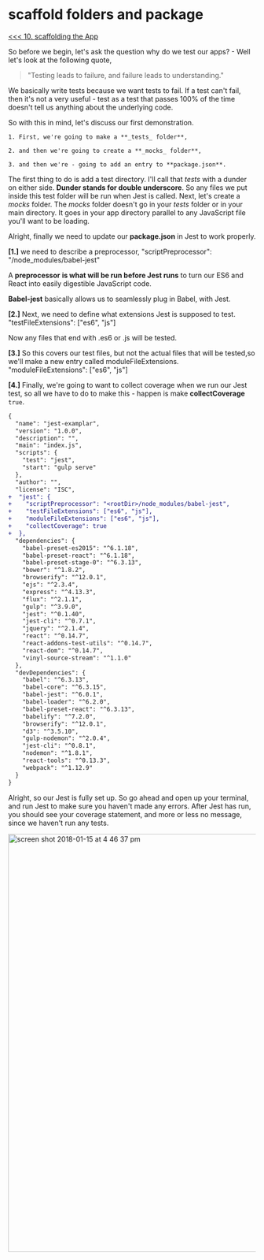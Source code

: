 # scaffold folders and package

[<<< 10. scaffolding the App](https://github.com/xgirma/mastering-react-testing-with-jest/tree/master/chapters/10)

So before we begin, let's ask the question why do we test our apps? - Well let's look at the following quote, 

> "Testing leads to failure, and failure leads to understanding." 

We basically write tests because we want tests to fail. If a test can't fail, then it's not a very useful - test as a test that passes 100% of the time doesn't tell us anything about the underlying code. 

So with this in mind, let's discuss our first demonstration. 

    1. First, we're going to make a **_tests_ folder**, 
    
    2. and then we're going to create a **_mocks_ folder**, 
    
    3. and then we're - going to add an entry to **package.json**.

The first thing to do is add a test directory. I'll call that _tests_ with a dunder on either side. **Dunder stands for double underscore**. So any files we put inside this test folder will be run when Jest is called. Next, let's create a _mocks_ folder. The _mocks_ folder doesn't go in your _tests_ folder or in your main directory. It goes in your app directory parallel to any JavaScript file you'll want to be loading. 

Alright, finally we need to update our **package.json** in Jest to work properly. 

**[1.]** we need to describe a preprocessor, "scriptPreprocessor": "<rootDir>/node_modules/babel-jest"
     
A **preprocessor** **is what will be run before Jest runs** to turn our ES6 and React into easily digestible JavaScript code.

**Babel-jest** basically allows us to seamlessly plug in Babel, with Jest.

**[2.]** Next, we need to define what extensions Jest is supposed to test. "testFileExtensions": ["es6", "js"]
    
Now any files that end with .es6 or .js will be tested. 

**[3.]** So this covers our test files, but not the actual files that will be tested,so we'll make a new entry called moduleFileExtensions. "moduleFileExtensions": ["es6", "js"]
    
**[4.]** Finally, we're going to want to collect coverage when we run our Jest test, so all we have to do to make this - happen is make **collectCoverage** `true`. 
    
```diff
{
  "name": "jest-examplar",
  "version": "1.0.0",
  "description": "",
  "main": "index.js",
  "scripts": {
    "test": "jest",
    "start": "gulp serve"
  },
  "author": "",
  "license": "ISC",
+  "jest": {
+    "scriptPreprocessor": "<rootDir>/node_modules/babel-jest",
+    "testFileExtensions": ["es6", "js"],
+    "moduleFileExtensions": ["es6", "js"],
+    "collectCoverage": true
+  },
  "dependencies": {
    "babel-preset-es2015": "^6.1.18",
    "babel-preset-react": "^6.1.18",
    "babel-preset-stage-0": "^6.3.13",
    "bower": "^1.8.2",
    "browserify": "^12.0.1",
    "ejs": "^2.3.4",
    "express": "^4.13.3",
    "flux": "^2.1.1",
    "gulp": "^3.9.0",
    "jest": "^0.1.40",
    "jest-cli": "^0.7.1",
    "jquery": "^2.1.4",
    "react": "^0.14.7",
    "react-addons-test-utils": "^0.14.7",
    "react-dom": "^0.14.7",
    "vinyl-source-stream": "^1.1.0"
  },
  "devDependencies": {
    "babel": "^6.3.13",
    "babel-core": "^6.3.15",
    "babel-jest": "^6.0.1",
    "babel-loader": "^6.2.0",
    "babel-preset-react": "^6.3.13",
    "babelify": "^7.2.0",
    "browserify": "^12.0.1",
    "d3": "^3.5.10",
    "gulp-nodemon": "^2.0.4",
    "jest-cli": "^0.8.1",
    "nodemon": "^1.8.1",
    "react-tools": "^0.13.3",
    "webpack": "^1.12.9"
  }
}
```

Alright, so our Jest is fully set up. So go ahead and open up your terminal, and run Jest to make sure you haven't made any errors. After Jest has run, you should see your coverage statement, and more or less no message, since we haven't run any tests.

<img width="849" alt="screen shot 2018-01-15 at 4 46 37 pm" src="https://user-images.githubusercontent.com/5876481/34966864-f560c830-fa13-11e7-8169-21a2cd704c67.png">
